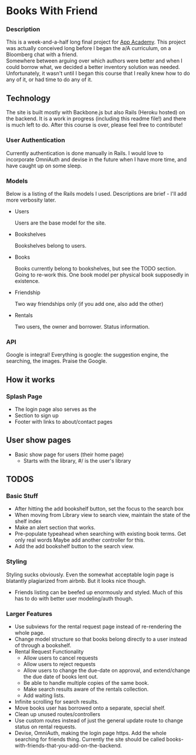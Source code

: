 
# Books With Friend #
### Description ###
This is a week-and-a-half long final project for [App Academy](http://www.appacademy.io).  This project
was actually conceived long before I began the a/A curriculum, on a Bloomberg chat with a friend.  
Somewhere between arguing over which authors were better and when I could borrow what, we decided a better inventory solution was needed.  Unfortunately, it wasn't until I began this course that I really knew how to do any of it, or had time to do any
of it.

## Technology ##

The site is built mostly with Backbone.js but also Rails (Heroku hosted) on the backend.  It is a work in progress
(including this readme file!) and there is much left to do.  After this course is over, please feel free to contribute!

### User Authentication ###
Currently authentication is done manually in Rails.  I would love to incorporate OmniAuth and devise in the future when
I have more time, and have caught up on some sleep.

### Models ###

Below is a listing of the Rails models I used.  Descriptions are brief - I'll add more verbosity later.

*   Users

    Users are the base model for the site.

*   Bookshelves

    Bookshelves belong to users.

*   Books

    Books currently belong to bookshelves, but see the TODO section.  Going to re-work this.  One book model
    per physical book supposedly in existence.

*   Friendship

    Two way friendships only (if you add one, also add the other)

*   Rentals

    Two users, the owner and borrower.  Status information.

### API ###
Google is integral!  Everything is google: the suggestion engine, the searching, the images.  Praise the Google.


## How it works ##

### Splash Page ###
  * The login page also serves as the 
  * Section to sign up
  * Footer with links to about/contact pages

## User show pages ##

  * Basic show page for users (their home page)
    * Starts with the library, #/ is the user's library


## TODOS ##

### Basic Stuff ###

* After hitting the add bookshelf button, set the focus to the search box
* When moving from Library view to search view, maintain the state of the shelf index
* Make an alert section that works.
* Pre-populate typeahead when searching with existing book terms.  Get only real words
  Maybe add another controller for this.
* Add the add bookshelf button to the search view.



### Styling ###
Styling sucks obviously.  Even the somewhat acceptable login page is blatantly plagiarized from airbnb.  But it looks nice though.

* Friends listing can be beefed up enormously and styled.  Much of this has to do with better user modeling/auth though.

### Larger Features ###
* Use subviews for the rental request page instead of re-rendering the whole page.
* Change model structure so that books belong directly to a user instead of through a bookshelf.
* Rental Request Functionality
  * Allow users to cancel requests
  * Allow users to reject requests
  * Allow users to change the due-date on approval, and extend/change the due date of books lent out.
  * Be able to handle multiple copies of the same book.
  * Make search results aware of the rentals collection.
  * Add waiting lists.
* Infinite scrolling for search results.
* Move books user has borrowed onto a separate, special shelf.
* Clean up unused routes/controllers
* Use custom routes instead of just the general update route to change status on rental requests.
* Devise, OmniAuth, making the login page https.  Add the whole searching for friends thing.  Currently the site should be called books-with-friends-that-you-add-on-the-backend.






    
